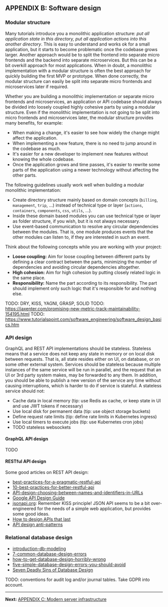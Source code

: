 ## APPENDIX B: Software design

### Modular structure

Many tutorials introduce you a monolithic application structure: _put all application state in this directory, put all application actions into this another directory_. This is easy to understand and works ok for a small application, but it starts to become problematic once the codebase grows larger. Another approach would be to split the frontend into separate micro frontends and the backend into separate microservices. But this can be a bit overkill approach for most applications. When in doubt, a monolithic implementation with a modular structure is often the best approach for quickly building the first MVP or prototype. When done correctly, the modular structure can easily be split into separate micro frontends and microservices later if required.

Whether you are building a monolithic implementation or separate micro frontends and microservices, an application or API codebase should always be divided into loosely coupled highly cohesive parts by using a modular structure. Even if the monolithic implementation is not going to be split into micro frontends and microservices later, the modular structure provides many benefits, for example:

- When making a change, it's easier to see how widely the change might affect the application.
- When implementing a new feature, there is no need to jump around in the codebase as much.
- It's easier for a new developer to implement new features without knowing the whole codebase.
- Once the application grows and time passes, it's easier to rewrite some parts of the application using a newer technology without affecting the other parts.

The following guidelines usually work well when building a modular monolithic implementation:

- Create directory structure mainly based on domain concepts (`billing`, `management`, `trip`, ...) instead of technical type or layer (`actions`, `containers`, `components`, `css`, `utils`, ...).
- Inside these domain based modules you can use technical type or layer as folder structure, if you wish, but it is not always necessary.
- Use event-based communication to resolve any circular dependencies between the modules. That is, one module produces events that the other modules can listen to, if they are interested in such an event.

Think about the following concepts while you are working with your project:

- **Loose coupling:** Aim for loose coupling between different parts by defining a clear contract between the parts, minimizing the number of dependencies and avoiding circular dependencies altogether.
- **High cohesion:** Aim for high cohesion by putting closely related logic in the same place.
- **Responsibility:** Name the part according to its responsibility. The part should implement only such logic that it's responsible for and nothing else.

TODO: DRY, KISS, YAGNI, GRASP, SOLID
TODO: https://jaxenter.com/promising-new-metric-track-maintainability-154195.html
TODO: https://www.tutorialspoint.com/software_engineering/software_design_basics.htm

### API design

GraphQL and REST API implementations should be stateless. Stateless means that a service does not keep any state in memory or on local disk between requests. That is, all state resides either on UI, on database, or on some other external system. Services should be stateless because multiple instances of the same service will be run in parallel, and the request that an UI or 3rd party system makes, may be forwarded to any them. In addition, you should be able to publish a new version of the service any time without causing interruptions, which is harder to do if service is stateful. A stateless service should not:

- Cache data in local memory (tip: use Redis as cache, or keep state in UI and use JWT tokens if necessary)
- Use local disk for permanent data (tip: use object storage buckets)
- Define request rate limits (tip: define rate limits in Kubernetes ingress)
- Use local timers to execute jobs (tip: use Kubernetes cron jobs)
- TODO stateless websockets

#### GraphQL API design

TODO

#### RESTful API design

Some good articles on REST API design:

- [best-practices-for-a-pragmatic-restful-api](http://www.vinaysahni.com/best-practices-for-a-pragmatic-restful-api)
- [10-best-practices-for-better-restful-api](https://blog.mwaysolutions.com/2014/06/05/10-best-practices-for-better-restful-api/)
- [API-design-choosing-between-names-and-identifiers-in-URLs](https://cloudplatform.googleblog.com/2017/10/API-design-choosing-between-names-and-identifiers-in-URLs.html)
- [Google API Design Guide](https://cloud.google.com/apis/design/)
- [jsonapi.org](http://jsonapi.org/): Remember KISS principle! JSON API seems to be a bit over-engineered for the needs of a simple web application, but provides some good ideas.
- [How to design APIs that last](http://apiux.com/2014/09/05/api-design-sustainability/)
- [API design anti-patterns](http://www.slideshare.net/JasonHarmon1/api-design-antipatterns-54493635)

### Relational database design

- [introduction-db-modeling](http://www.datanamic.com/support/lt-dez005-introduction-db-modeling.html)
- [7-common-database-design-errors](http://www.vertabelo.com/blog/technical-articles/7-common-database-design-errors)
- [how-to-get-database-design-horribly-wrong](https://www.simple-talk.com/sql/database-administration/how-to-get-database-design-horribly-wrong/)
- [five-simple-database-design-errors-you-should-avoid](https://www.simple-talk.com/sql/database-administration/five-simple-database-design-errors-you-should-avoid/)
- [Seven Deadly Sins of Database Design](https://edn.embarcadero.com/article/40466)

TODO: conventions for audit log and/or journal tables. Take GDPR into account.

---

**Next:** [APPENDIX C: Modern server infrastructure](c-modern-server-infrastructure.md)
